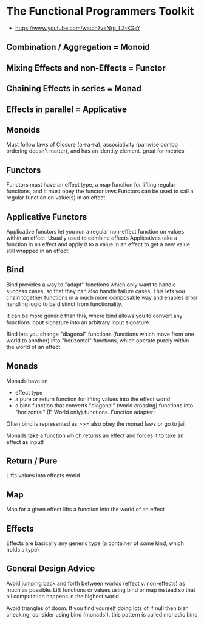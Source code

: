 # The Functional Programmers Toolkit
* https://www.youtube.com/watch?v=Nrp_LZ-XGsY

## Combination / Aggregation = Monoid
## Mixing Effects and non-Effects = Functor
## Chaining Effects in series = Monad
## Effects in parallel = Applicative

## Monoids
Must follow laws of Closure (a->a->a), associativity (pairwise combo ordering doesn't matter), and has an identity element.
great for metrics

## Functors
Functors must have an effect type, a map function for lifting regular functions, and it must obey the functor laws
Functors can be used to call a regular function on value(s) in an effect.

## Applicative Functors
Applicative functors let you run a regular non-effect function on values within an effect. Usually used to combine effects
Applicatives take a function in an effect and apply it to a value in an effect to get a new value still wrapped in an effect!

## Bind
Bind provides a way to "adapt" functions which only want to handle success cases, so that they can also handle failure cases. This lets you chain together functions in a much more composable way and enables error handling logic to be distinct from functionality.

It can be more generic than this, where bind allows you to convert any functions input signature into an arbitrary input signature.

Bind lets you change "diagonal" functions (functions which move from one world to another) into "horizontal" functions, which operate purely within the world of an effect.

## Monads
Monads have an 
* effect type
* a pure or return function for lifting values into the effect world
* a bind function that converts "diagonal" (world crossing) functions into "horizontal" (E-World only) functions.
  Function adapter!

Often bind is represented as >>=
also obey the monad laws or go to jail

Monads take a function which returns an effect and forces it to take an effect as input!

## Return / Pure
Lifts values into effects world

## Map
Map for a given effect lifts a function into the world of an effect

## Effects
Effects are basically any generic type (a container of some kind, which holds a type)

## General Design Advice

Avoid jumping back and forth between worlds (effect v. non-effects) as much as possible. Lift functions or values using bind or map instead so that all computation happens in the highest world.

Avoid triangles of doom. If you find yourself doing lots of if null then blah checking, consider using bind (monads!). this pattern is called monadic bind
